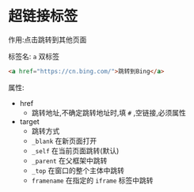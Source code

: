 # 超链接标签

作用:点击跳转到其他页面

标签名: `a` 双标签

```html
<a href="https://cn.bing.com/">跳转到Bing</a>
```

属性:

* href
  * 跳转地址,不确定跳转地址时,填 `#` ,空链接,必须属性
* target
  * 跳转方式
  * `_blank` 在新页面打开
  * `_self` 在当前页面跳转(默认)
  * `_parent` 在父框架中跳转
  * `_top` 在窗口的整个主体中跳转
  * `framename` 在指定的 `iframe` 标签中跳转
